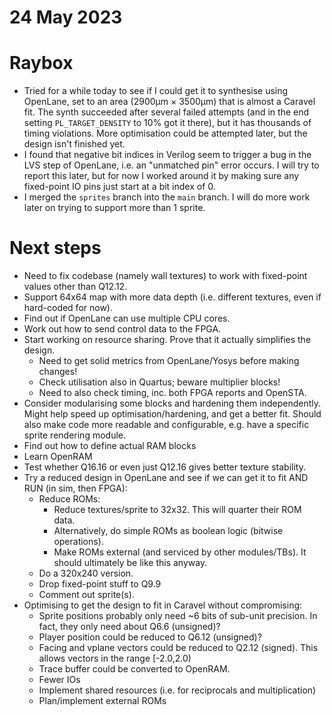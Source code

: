 # 24 May 2023

# Raybox

*   Tried for a while today to see if I could get it to synthesise using OpenLane, set to an
    area (2900&micro;m &times; 3500&micro;m) that is almost a Caravel fit. The synth succeeded
    after several failed attempts (and in the end setting `PL_TARGET_DENSITY` to 10% got it there),
    but it has thousands of timing violations. More optimisation could be attempted later, but
    the design isn't finished yet.
*   I found that negative bit indices in Verilog seem to trigger a bug in the LVS step of OpenLane,
    i.e. an "unmatched pin" error occurs. I will try to report this later, but for now I worked
    around it by making sure any fixed-point IO pins just start at a bit index of 0.
*   I merged the `sprites` branch into the `main` branch. I will do more work later on trying to
    support more than 1 sprite.

# Next steps

*   Need to fix codebase (namely wall textures) to work with fixed-point values other than Q12.12.
*   Support 64x64 map with more data depth (i.e. different textures, even if hard-coded for now).
*   Find out if OpenLane can use multiple CPU cores.
*   Work out how to send control data to the FPGA.
*   Start working on resource sharing. Prove that it actually simplifies the design.
    *   Need to get solid metrics from OpenLane/Yosys before making changes!
    *   Check utilisation also in Quartus; beware multiplier blocks!
    *   Need to also check timing, inc. both FPGA reports and OpenSTA.
*   Consider modularising some blocks and hardening them independently. Might help speed up optimisation/hardening, and get a better fit.
    Should also make code more readable and configurable, e.g. have a specific sprite rendering module.
*   Find out how to define actual RAM blocks
*   Learn OpenRAM
*   Test whether Q16.16 or even just Q12.16 gives better texture stability.
*   Try a reduced design in OpenLane and see if we can get it to fit AND RUN (in sim, then FPGA):
    *   Reduce ROMs:
        *   Reduce textures/sprite to 32x32. This will quarter their ROM data.
        *   Alternatively, do simple ROMs as boolean logic (bitwise operations).
        *   Make ROMs external (and serviced by other modules/TBs). It should ultimately be like this anyway.
    *   Do a 320x240 version.
    *   Drop fixed-point stuff to Q9.9
    *   Comment out sprite(s).
*   Optimising to get the design to fit in Caravel without compromising:
    *   Sprite positions probably only need ~6 bits of sub-unit precision. In fact, they only need about Q6.6 (unsigned)?
    *   Player position could be reduced to Q6.12 (unsigned)?
    *   Facing and vplane vectors could be reduced to Q2.12 (signed). This allows vectors in the range [-2.0,2.0)
    *   Trace buffer could be converted to OpenRAM.
    *   Fewer IOs
    *   Implement shared resources (i.e. for reciprocals and multiplication)
    *   Plan/implement external ROMs

